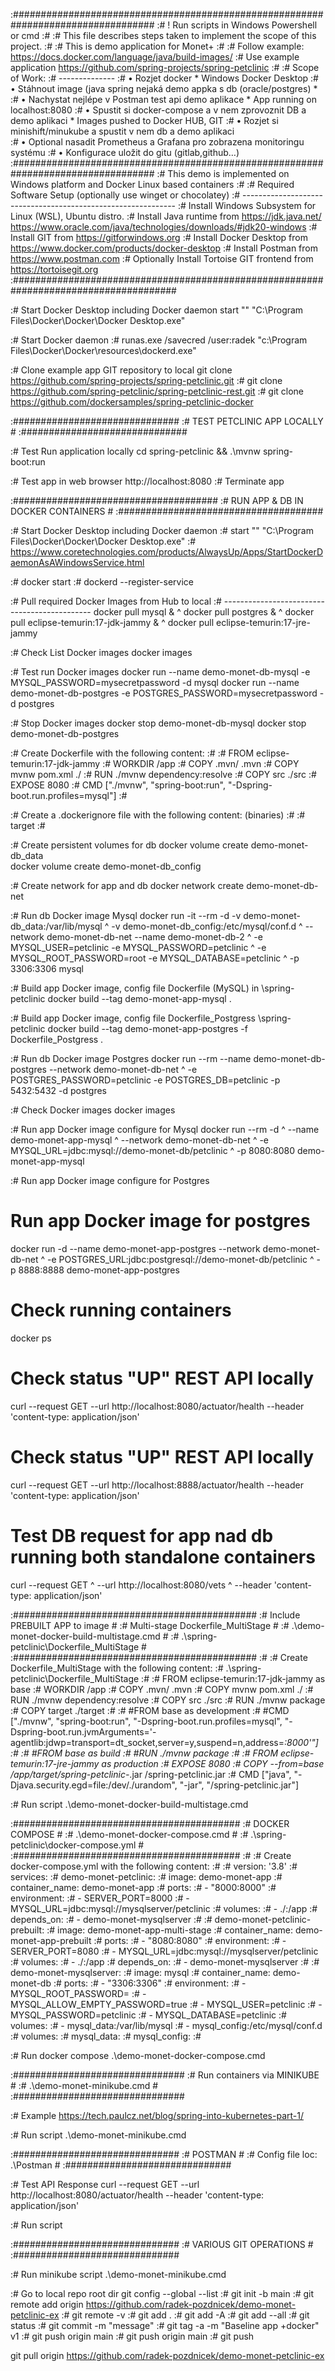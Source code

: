 :################################################################################## 
:# ! Run scripts in Windows Powershell or cmd
:#
:# This file describes steps taken to implement the scope of this project.
:#
:# This is demo application for Monet+
:#
:# Follow example: https://docs.docker.com/language/java/build-images/
:# Use example application https://github.com/spring-projects/spring-petclinic
:#
:# Scope of Work:
:# --------------
:# • Rozjet docker                                                            * Windows Docker Desktop
:# • Stáhnout image (java spring nejaká demo appka s db (oracle/postgres)     * 
:# • Nachystat nejlépe v Postman test api demo aplikace                       * App running on localhost:8080
:# • Spustit si docker-compose a v nem zprovoznit DB a demo aplikaci          * Images pushed to Docker HUB, GIT
:# • Rozjet si minishift/minukube a spustit v nem db a demo aplikaci          
:# • Optional nasadit Prometheus a Grafana pro zobrazena monitoringu systému
:# • Konfigurace uložit do gitu (gitlab,github…) 
:################################################################################## 
:# This demo is implemented on Windows platform and Docker Linux based containers 
:#
:# Required Software Setup (optionally use winget or chocolatey) 
:# -------------------------------------------------------------
:# Install Windows Subsystem for Linux (WSL), Ubuntu distro.
:# Install Java runtime from https://jdk.java.net/ https://www.oracle.com/java/technologies/downloads/#jdk20-windows
:# Install GIT from https://gitforwindows.org
:# Install Docker Desktop from https://www.docker.com/products/docker-desktop
:# Install Postman from https://www.postman.com
:# Optionally Install Tortoise GIT frontend from https://tortoisegit.org
:######################################################################################
 
:# Start Docker Desktop including Docker daemon 
start "" "C:\Program Files\Docker\Docker\Docker Desktop.exe"

:# Start Docker daemon 
:# runas.exe /savecred /user:radek "c:\Program Files\Docker\Docker\resources\dockerd.exe"

:# Clone example app GIT repository to local
git clone https://github.com/spring-projects/spring-petclinic.git
:# git clone https://github.com/spring-petclinic/spring-petclinic-rest.git
:# git clone https://github.com/dockersamples/spring-petclinic-docker

:##############################
:# TEST PETCLINIC APP LOCALLY #
:##############################
 
:# Test Run application locally 
cd spring-petclinic && .\mvnw spring-boot:run 

:# Test app in web browser http://localhost:8080
:# Terminate app

:#####################################
:# RUN APP & DB IN DOCKER CONTAINERS #
:#####################################
 
:# Start Docker Desktop including Docker daemon 
:# start "" "C:\Program Files\Docker\Docker\Docker Desktop.exe"
:# https://www.coretechnologies.com/products/AlwaysUp/Apps/StartDockerDaemonAsAWindowsService.html

:# docker start 
:# dockerd --register-service 
 
:# Pull required Docker Images from Hub to local
:# ---------------------------------------------
docker pull mysql & ^
docker pull postgres & ^
docker pull eclipse-temurin:17-jdk-jammy & ^
docker pull eclipse-temurin:17-jre-jammy

:# Check List Docker images
docker images

:# Test run Docker images
docker run --name demo-monet-db-mysql -e MYSQL_PASSWORD=mysecretpassword -d mysql
docker run --name demo-monet-db-postgres -e POSTGRES_PASSWORD=mysecretpassword -d postgres

:# Stop Docker images
docker stop demo-monet-db-mysql
docker stop demo-monet-db-postgres

:# Create Dockerfile with the following content:
:# 
:# FROM eclipse-temurin:17-jdk-jammy
:# WORKDIR /app
:# COPY .mvn/ .mvn
:# COPY mvnw pom.xml ./
:# RUN ./mvnw dependency:resolve
:# COPY src ./src
:# EXPOSE 8080
:# CMD ["./mvnw", "spring-boot:run", "-Dspring-boot.run.profiles=mysql"]
:# 

:# Create a .dockerignore file with the following content: (binaries)
:# 
:# target
:# 

:# Create persistent volumes for db
docker volume create demo-monet-db_data   
docker volume create demo-monet-db_config

:# Create network for app and db
docker network create demo-monet-db-net

:# Run db Docker image Mysql
docker run -it --rm -d -v demo-monet-db_data:/var/lib/mysql ^
-v demo-monet-db_config:/etc/mysql/conf.d ^
--network demo-monet-db-net --name demo-monet-db-2 ^
-e MYSQL_USER=petclinic -e MYSQL_PASSWORD=petclinic ^
-e MYSQL_ROOT_PASSWORD=root -e MYSQL_DATABASE=petclinic ^
-p 3306:3306 mysql

:# Build app Docker image, config file Dockerfile (MySQL) in \spring-petclinic
docker build --tag demo-monet-app-mysql .

:# Build app Docker image, config file Dockerfile_Postgress \spring-petclinic
docker build --tag demo-monet-app-postgres -f Dockerfile_Postgress .

:# Run db Docker image Postgres
docker run --rm --name demo-monet-db-postgres --network demo-monet-db-net ^
-e POSTGRES_PASSWORD=petclinic -e POSTGRES_DB=petclinic -p 5432:5432 -d postgres

:# Check Docker images
docker images

:# Run app Docker image configure for Mysql 
docker run --rm -d ^
--name demo-monet-app-mysql ^
--network demo-monet-db-net ^
-e MYSQL_URL=jdbc:mysql://demo-monet-db/petclinic ^
-p 8080:8080 demo-monet-app-mysql

:# Run app Docker image configure for Postgres  

# Run app Docker image for postgres
docker run -d --name demo-monet-app-postgres --network demo-monet-db-net ^
-e POSTGRES_URL:jdbc:postgresql://demo-monet-db/petclinic ^
-p 8888:8888 demo-monet-app-postgres

# Check running containers
docker ps

# Check status "UP" REST API locally
curl --request GET --url http://localhost:8080/actuator/health --header 'content-type: application/json'

# Check status "UP" REST API locally
curl --request GET --url http://localhost:8888/actuator/health --header 'content-type: application/json'

# Test DB request for app nad db running both standalone containers
curl  --request GET ^
      --url http://localhost:8080/vets ^
      --header 'content-type: application/json'

:############################################
:# Include PREBUILT APP to image            #
:# Multi-stage Dockerfile_MultiStage        # 
:# .\demo-monet-docker-build-multistage.cmd #
:# .\spring-petclinic\Dockerfile_MultiStage #
:############################################
:#
:# Create Dockerfile_MultiStage with the following content:
:# .\spring-petclinic\Dockerfile_MultiStage
:# 
:# FROM eclipse-temurin:17-jdk-jammy as base
:# WORKDIR /app
:# COPY .mvn/ .mvn
:# COPY mvnw pom.xml ./
:# RUN ./mvnw dependency:resolve
:# COPY src ./src
:# RUN ./mvnw package
:# COPY target ./target
:# 
:# #FROM base as development
:# #CMD ["./mvnw", "spring-boot:run", "-Dspring-boot.run.profiles=mysql", "-Dspring-boot.run.jvmArguments='-agentlib:jdwp=transport=dt_socket,server=y,suspend=n,address=*:8000'"]
:# 
:# #FROM base as build
:# #RUN ./mvnw package
:# 
:# FROM eclipse-temurin:17-jre-jammy as production
:# EXPOSE 8080
:# COPY --from=base /app/target/spring-petclinic-*.jar /spring-petclinic.jar
:# CMD ["java", "-Djava.security.egd=file:/dev/./urandom", "-jar", "/spring-petclinic.jar"]

:# Run script
.\demo-monet-docker-build-multistage.cmd

:#########################################
:# DOCKER COMPOSE                        #
:# .\demo-monet-docker-compose.cmd       #
:# .\spring-petclinic\docker-compose.yml #
:#########################################
:#
:# Create docker-compose.yml with the following content:
:# 
:# version: '3.8'
:# services:
:#   demo-monet-petclinic:
:#     image: demo-monet-app
:#     container_name: demo-monet-app
:#     ports:
:#       - "8000:8000"
:#     environment:
:#       - SERVER_PORT=8000
:#       - MYSQL_URL=jdbc:mysql://mysqlserver/petclinic
:#     volumes:
:#       - ./:/app
:#     depends_on:
:#       - demo-monet-mysqlserver
:# 
:#   demo-monet-petclinic-prebuilt:
:#     image: demo-monet-app-multi-stage
:#     container_name: demo-monet-app-prebuilt
:#     ports:
:#       - "8080:8080"
:#     environment:
:#       - SERVER_PORT=8080
:#       - MYSQL_URL=jdbc:mysql://mysqlserver/petclinic
:#     volumes:
:#       - ./:/app
:#     depends_on:
:#       - demo-monet-mysqlserver
:# 
:#   demo-monet-mysqlserver:
:#     image: mysql
:#     container_name: demo-monet-db
:#     ports:
:#       - "3306:3306"
:#     environment:
:#       - MYSQL_ROOT_PASSWORD=
:#       - MYSQL_ALLOW_EMPTY_PASSWORD=true
:#       - MYSQL_USER=petclinic
:#       - MYSQL_PASSWORD=petclinic
:#       - MYSQL_DATABASE=petclinic
:#     volumes:
:#       - mysql_data:/var/lib/mysql
:#       - mysql_config:/etc/mysql/conf.d
:# volumes:
:#   mysql_data:
:#   mysql_config:
:# 

:# Run docker compose
.\demo-monet-docker-compose.cmd

:###############################
:# Run containers via MINIKUBE #
:# .\demo-monet-minikube.cmd   #
:###############################

:# Example https://tech.paulcz.net/blog/spring-into-kubernetes-part-1/

:# Run script
.\demo-monet-minikube.cmd

:##############################
:# POSTMAN                    #
:# Config file loc: .\Postman #
:##############################

:# Test API Response 
curl --request GET --url http://localhost:8080/actuator/health --header 'content-type: application/json'

:# Run script

:##############################
:# VARIOUS GIT OPERATIONS     #
:##############################

:# Run minikube script
.\demo-monet-minikube.cmd

:# Go to local repo root dir
git config --global --list
:# git init -b main
:# git remote add origin https://github.com/radek-pozdnicek/demo-monet-petclinic-ex
:# git remote -v
:# git add .
:# git add -A
:# git add --all
:# git status
:# git commit -m "message"
:# git tag -a -m "Baseline app +docker" v1
:# git push origin main
:# git push origin main
:# git push 

git pull origin https://github.com/radek-pozdnicek/demo-monet-petclinic-ex
